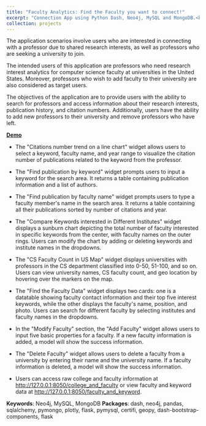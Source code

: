 ```yaml
---
title: "Faculty Analytics: Find the Faculty you want to connect!"
excerpt: "Connection App using Python Dash, Neo4j, MySQL and MongoDB.<br/><img src='/images/Faculty Analytics.png'>"
collection: projects
---
```


The application scenarios involve users who are interested in connecting with a professor due to shared research interests, as well as professors who are seeking a university to join. 

The intended users of this application are professors who need research interest analytics for computer science faculty at universities in the United States. Moreover, professors who wish to add faculty to their university are also considered as target users.

The objectives of the application are to provide users with the ability to search for professors and access information about their research interests, publication history, and citation numbers. Additionally, users have the ability to add new professors to their university and remove professors who have left.


**[Demo](https://mediaspace.illinois.edu/media/t/1_uhjjx6f1)**


-	The "Citations number trend on a line chart" widget allows users to select a keyword, faculty name, and year range to visualize the citation number of publications related to the keyword from the professor. 

-	The "Find publication by keyword" widget prompts users to input a keyword for the search area. It returns a table containing publication information and a list of authors. 

-	The "Find publication by faculty name" widget prompts users to type a faculty member's name in the search area. It returns a table containing all their publications sorted by number of citations and year.

-	The "Compare Keywords interested in Different Institutes" widget displays a sunburn chart depicting the total number of faculty interested in specific keywords from the center, with faculty names on the outer rings. Users can modify the chart by adding or deleting keywords and institute names in the dropdowns. 

-	The "CS Faculty Count in US Map" widget displays universities with professors in the CS department classified into 0-50, 51-100, and so on. Users can view university names, CS faculty count, and geo location by hovering over the markers on the map. 

-	The "Find the Faculty Data" widget displays two cards: one is a datatable showing faculty contact information and their top five interest keywords, while the other displays the faculty's name, position, and photo. Users can search for different faculty by selecting institutes and faculty names in the dropdowns. 

-	In the "Modify Faculty" section, the "Add Faculty" widget allows users to input five basic properties for a faculty. If a new faculty information is added, a model will show the success information. 

-	The "Delete Faculty" widget allows users to delete a faculty from a university by entering their name and the university name. If a faculty information is deleted, a model will show the success information. 

-	Users can access raw college and faculty information at http://127.0.0.1:8050/college_and_faculty or view faculty and keyword data at http://127.0.0.1:8050/faculty_and_keyword.


**Keywords**: Neo4j, MySQL, MongoDB 
**Packages**: dash, neo4j, pandas, sqlalchemy, pymongo, plotly, flask, pymysql, certifi, geopy, dash-bootstrap-components, flask

